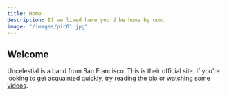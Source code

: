 ```yaml
---
title: Home
description: If we lived here you'd be home by now. 
image: "/images/pic01.jpg"
---
```


<!-- http://uncelestial.67314.x6.nabble.com/News-ft2.xml;cid=1412057808465-339 -->

## Welcome

Uncelestial is a band from San Francisco. This is their official site. If you're looking 
to get acquainted quickly, try reading the [bio](/about) or watching some [videos](/videos).

<script language="javascript">
  function parseRSS(url, callback) {
  $.ajax({
    url: document.location.protocol + '//ajax.googleapis.com/ajax/services/feed/load?v=1.0&num=10&callback=?&q=' + encodeURIComponent(url),
    dataType: 'json',
    success: function(data) {
      var feedLimit = 5;
      if (data.responseData.feed.entries.length<5) feedLimit = data.responseData.feed.entries.length;
      for(i=0;i<feedLimit;i++) {
        $("#newsitems").append('<h2><a href="'+ data.responseData.feed.entries[i].link +'">' + data.responseData.feed.entries[i].title + '</a></h2><p>' + data.responseData.feed.entries[i].content + '</p>');
      }
    }
  });
}
$(document).ready(function(){
  parseRSS("http://uncelestial.67314.x6.nabble.com/News-ft2.xml")
});
</script>
<div id="newsitems">
</div>

